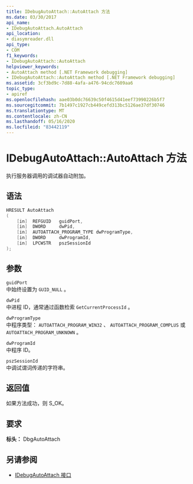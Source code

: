 ```yaml
---
title: IDebugAutoAttach::AutoAttach 方法
ms.date: 03/30/2017
api_name:
- IDebugAutoAttach.AutoAttach
api_location:
- diasymreader.dll
api_type:
- COM
f1_keywords:
- IDebugAutoAttach::AutoAttach
helpviewer_keywords:
- AutoAttach method [.NET Framework debugging]
- IDebugAutoAttach::AutoAttach method [.NET Framework debugging]
ms.assetid: 3cf3bd9c-7d88-4afa-a476-94cdc7609aa6
topic_type:
- apiref
ms.openlocfilehash: aae03b0dc76639c50f4615d41eef73990226b5f7
ms.sourcegitcommit: 7b1497c1927cb449cefd313bc5126ae37df30746
ms.translationtype: MT
ms.contentlocale: zh-CN
ms.lasthandoff: 05/16/2020
ms.locfileid: "83442119"
---
```

# <a name="idebugautoattachautoattach-method"></a>IDebugAutoAttach::AutoAttach 方法
执行服务器调用的调试器自动附加。  
  
## <a name="syntax"></a>语法  
  
```cpp  
HRESULT AutoAttach  
(  
    [in]  REFGUID   guidPort,  
    [in]  DWORD     dwPid,  
    [in]  AUTOATTACH_PROGRAM_TYPE dwProgramType,  
    [in]  DWORD     dwProgramId,  
    [in]  LPCWSTR   pszSessionId  
);  
```  
  
## <a name="parameters"></a>参数  
 `guidPort`  
 中始终设置为 `GUID_NULL` 。  
  
 `dwPid`  
 中进程 ID，通常通过函数检索 `GetCurrentProcessId` 。  
  
 `dwProgramType`  
 中程序类型： `AUTOATTACH_PROGRAM_WIN32` 、 `AUTOATTACH_PROGRAM_COMPLUS` 或 `AUTOATTACH_PROGRAM_UNKNOWN` 。  
  
 `dwProgramId`  
 中程序 ID。  
  
 `pszSessionId`  
 中调试谓词传递的字符串。  
  
## <a name="return-value"></a>返回值  
 如果方法成功，则 S_OK。  
  
## <a name="requirements"></a>要求  
 **标头：** DbgAutoAttach  
  
## <a name="see-also"></a>另请参阅

- [IDebugAutoAttach 接口](idebugautoattach-interface.md)
